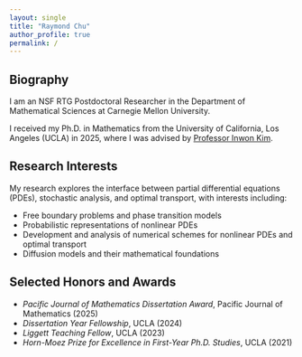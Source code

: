 ```yaml
---
layout: single
title: "Raymond Chu"
author_profile: true
permalink: /
---
```


## Biography

I am an NSF RTG Postdoctoral Researcher in the Department of Mathematical Sciences at Carnegie Mellon University.

I received my Ph.D. in Mathematics from the University of California, Los Angeles (UCLA) in 2025, where I was advised by [Professor Inwon Kim](https://www.math.ucla.edu/~ikim/).

## Research Interests

My research explores the interface between partial differential equations (PDEs), stochastic analysis, and optimal transport, with interests including:

- Free boundary problems and phase transition models  
- Probabilistic representations of nonlinear PDEs  
- Development and analysis of numerical schemes for nonlinear PDEs and optimal transport
- Diffusion models and their mathematical foundations

## Selected Honors and Awards

- *Pacific Journal of Mathematics Dissertation Award*, Pacific Journal of Mathematics (2025)  
- *Dissertation Year Fellowship*, UCLA (2024)  
- *Liggett Teaching Fellow*, UCLA (2023)  
- *Horn-Moez Prize for Excellence in First-Year Ph.D. Studies*, UCLA (2021)  
